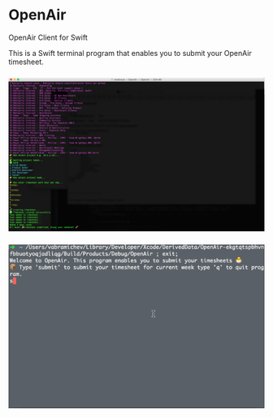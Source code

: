 # OpenAir
OpenAir Client for Swift


This is a Swift terminal program that enables you to submit your OpenAir timesheet.

<h3 align="center">
    <img src="./openair-terminal.png"/>
    <br />
  </a>
</h3>

 <h3 align="center">
    <img src="./OpenAirDemo.gif"/>
    <br />
  </a>
</h3>
